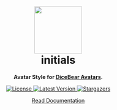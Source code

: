 <h1 align="center"><img src="https://dicebear.com/api/initials/1.svg" width="124" /> <br />initials</h1>
<p align="center">
  <strong>Avatar Style for <a href="https://dicebear.com/">DiceBear Avatars</a>.</strong>
</p>

<p align="center">
    <a href="https://github.com/dicebear/dicebear/blob/main/LICENSE" target="_blank">
        <img src="https://img.shields.io/github/license/dicebear/avatars.svg?style=flat-square" alt="License">
    </a>
    <a href="https://www.npmjs.com/package/@dicebear/avatars-initials-sprites" target="_blank-sprites">
        <img src="https://img.shields.io/npm/v/@dicebear/avatars-initials-sprites.svg?style=flat-square" alt="Latest Version">
    </a>
    <a href="https://github.com/dicebear/dicebear/stargazers" target="_blank">
        <img src="https://img.shields.io/github/stars/dicebear/dicebear?style=flat-square" alt="Stargazers">
    </a>
</p>

<p align="center">
  <a href="https://dicebear.com/styles/initials">
    Read Documentation
  </a>
</p>
